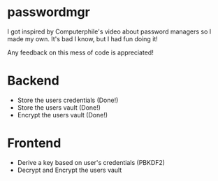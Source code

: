 # passwordmgr

I got inspired by Computerphile's video about password managers so I made my own.
It's bad I know, but I had fun doing it!

Any feedback on this mess of code is appreciated!

Backend
================
- Store the users credentials (Done!)
- Store the users vault (Done!)
- Encrypt the users vault (Done!)

Frontend
================
- Derive a key based on user's credentials (PBKDF2)
- Decrypt and Encrypt the users vault
